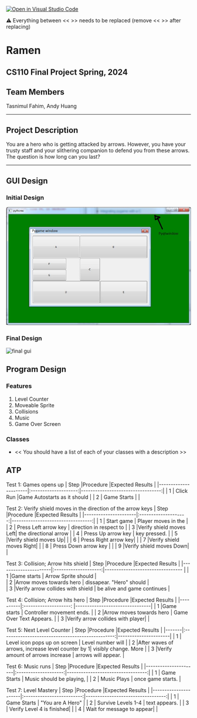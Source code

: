 [![Open in Visual Studio Code](https://classroom.github.com/assets/open-in-vscode-718a45dd9cf7e7f842a935f5ebbe5719a5e09af4491e668f4dbf3b35d5cca122.svg)](https://classroom.github.com/online_ide?assignment_repo_id=14753976&assignment_repo_type=AssignmentRepo)

:warning: Everything between << >> needs to be replaced (remove << >> after replacing)

# Ramen
## CS110 Final Project  Spring, 2024 

## Team Members

Tasnimul Fahim, Andy Huang

***

## Project Description

You are a hero who is getting attacked by arrows. However, you have your trusty staff and your slithering companion to defend you from these arrows. The question is how long can you last?

***    

## GUI Design

### Initial Design

![initial gui](assets/gui.jpg)

### Final Design

![final gui](assets/finalgui.jpg)

## Program Design

### Features

1. Level Counter
2. Moveable Sprite
3. Collisions
4. Music
5. Game Over Screen

### Classes

- << You should have a list of each of your classes with a description >>

## ATP
Test 1: Games opens up 
| Step                 |Procedure             |Expected Results                   |
|----------------------|:--------------------:|----------------------------------:|
|  1                   | Click Run            |Game Autostarts as it should       |
|  2                   | Game Starts          |                                   |


Test 2: Verify shield moves in the direction of the arrow keys 
| Step                 |Procedure             |Expected Results                   |
|----------------------|:--------------------:|----------------------------------:|
|  1                   | Start game           |      Player moves in the          |
|  2                   | Press Left arrow key |      direction in respect to      |
|  3                   |Verify shield moves Left|    the directional arrow        |
|  4                   | Press Up arrow key   |      key pressed.                 |
|  5                   |Verify shield moves Up|                                   |
|  6                   | Press Right arrow key|                                   |
|  7                   |Verify shield moves Right|                                |
|  8                   | Press Down arrow key |                                   |
|  9                   |Verify shield moves Down|                                 |

Test 3: Collision; Arrow hits shield 
| Step                 |Procedure             |Expected Results                  |
|----------------------|:--------------------:|--------------------------------- |
|  1         |Game starts                        |    Arrow Sprite should        |                        
|  2         |Arrow moves towards hero           |  dissapear. "Hero" should     |                            
|  3         |Verify arrow collides with shield  | be alive and game continues   |
                        
Test 4: Collision; Arrow hits hero
| Step     |Procedure                        |Expected Results                |
|----------|:--------------------:           |--------------------------------|
|  1       |Game starts                      | Controller movement ends.      |
|  2       |Arrow moves towards hero         | Game Over Text Appears.        |
|  3       |Verify arrow collides with player|                                |

Test 5: Next Level Counter
| Step  |Procedure                                         |Expected Results      |
|-------|:------------------------------------------------:|----------------------|
|  1    | Level icon pops up on screen                     | Level number will    |
|  2    |After waves of arrows, increase level counter by 1| visibly change. More |
|  3    |Verify amount of arrows increase                  | arrows will appear.  |

Test 6: Music runs
| Step                 |Procedure             |Expected Results                   |
|----------------------|:--------------------:|----------------------------------:|
|  1                   | Game Starts          |  Music should be playing,         |
|  2                   | Music Plays          |  once game starts.                |

Test 7: Level Mastery
| Step                 |Procedure                  |Expected Results                   |
|----------------------|:-------------------------:|----------------------------------:|
|  1                   | Game Starts               |      "You are A Hero"             |
|  2                   | Survive Levels 1-4        |       text appears.               |
|  3                   | Verify Level 4 is finished|                                   |
|  4                   | Wait for message to appear|                                   |


